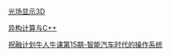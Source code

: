 [光场显示3D](https://www.pendu3d.com/)

[异构计算与C++](http://3ms.huawei.com/km/groups/3947034/blogs/details/9096337)

[祝融计划牛人牛课第15期-智能汽车时代的操作系统](http://ilearning.huawei.com/edx/next/micro/course-v1:HuaweiX+CNE202106101516048-178+microcourse?blockID=09159b06b91348d8907875c505052ef3)
